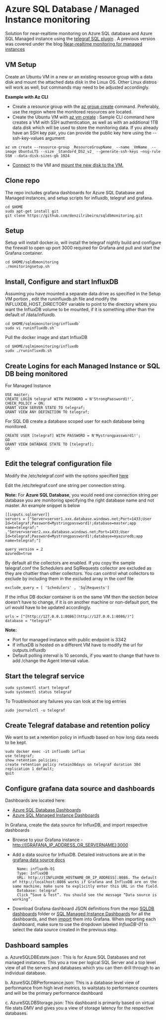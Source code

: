 # Azure SQL Database / Managed Instance monitoring
Solution for near-realtime monitoring on Azure SQL database and Azure SQL Managed instance using the [telegraf SQL plugin](https://github.com/influxdata/telegraf/tree/master/plugins/inputs/sqlserver) . A previous version was covered under the blog [Near-realtime monitoring for managed instances](https://techcommunity.microsoft.com/t5/DataCAT/Real-time-performance-monitoring-for-Azure-SQL-Database-Managed/ba-p/305537)

## VM Setup

Create an Ubuntu VM in a new or an existing resource group with a data disk and mount the attached data disk in the Linux OS. Other Linux distros will work as well, but commands may need to be adjusted accordingly.

**Example with Az CLI**

 -  Create a resource group with the [az group create](https://docs.microsoft.com/en-us/cli/azure/group) command. Preferably, use the region where the monitored resources are located.
 - Create the Ubuntu VM with [az vm create](https://docs.microsoft.com/en-us/cli/azure/vm?view=azure-cli-latest#az-vm-create) : Sample CLI command here creates a VM with SSH authentication, as well as with an additional 1TB data disk which will be used to store the monitoring data. If you already have an SSH key pair, you can provide the public key here using the --ssh-key-values argument
```
az vm create --resource-group _ResourceGroupName_ --name _VmName_ --image UbuntuLTS --size _Standard_DS2_v2_ --generate-ssh-keys –nsg-rule SSH --data-disk-sizes-gb 1024
```
 - [Connect](https://docs.microsoft.com/en-us/azure/virtual-machines/linux/ssh-from-windows#connect-to-your-vm) to the VM and [mount the new disk to the VM.](https://docs.microsoft.com/en-us/azure/virtual-machines/linux/attach-disk-portal#connect-to-the-linux-vm-to-mount-the-new-disk)

## Clone repo
The repo includes grafana dashboards for Azure SQL Database and Managed instances, and setup scripts for influxdb, telegraf and grafana.
```
cd $HOME
sudo apt-get install git
git clone https://github.com/denzilribeiro/sqldbmonitoring.git
```

## Setup
Setup will install docker.io, will install the telegraf nightly build and configure the firewall to open up port 3000 required for Grafana and pull and start the Grafana container.
```
cd $HOME/sqldbmonitoring
./monitoringsetup.sh
```

## Install, Configure and start InfluxDB
Assuming you have mounted a separate data drive as specified in the Setup VM portion , edit the runinfluxdb.sh file and modify the INFLUXDB_HOST_DIRECTORY variable to point to the directory where you want the InfluxDB volume to be mounted, if it is something other than the default of /data/influxdb.
```
cd $HOME/sqlmimonitoring/influxdb`  
sudo vi runinfluxdb.sh`
```
Pull the docker image and start InfluxDB
```
cd $HOME/sqlmimonitoring/influxdb  
sudo ./runinfluxdb.sh
```

## Create Logins for each Managed Instance or SQL DB being monitored
For Managed Instance
```
USE master;  
CREATE LOGIN telegraf WITH PASSWORD = N'StrongPassword1!', CHECK_POLICY = ON;  
GRANT VIEW SERVER STATE TO telegraf;  
GRANT VIEW ANY DEFINITION TO telegraf;
```
For SQL DB create a database scoped user for each database being monitored.
```
CREATE USER [telegraf] WITH PASSWORD = N'Mystrongpassword1!';
GO
GRANT VIEW DATABASE STATE TO [telegraf];
GO
```

## Edit the telegraf configuration file
Modify the /etc/telegraf.conf with the options specified [here](https://github.com/influxdata/telegraf/tree/master/plugins/inputs/sqlserver)

Edit the /etc/telegraf.conf one string per connection string.

**Note:** For **Azure SQL Database**, you would need one connection string per database you are monitoring specifying the right database name and not master. An example snippet is below
```
[[inputs.sqlserver]]  
servers = ["Server=server1.xxx.database.windows.net;Port=1433;User Id=telegraf;Password=Mystringpassword1!;database=master;app name=telegraf;"  
,"Server=server2.xxx.database.windows.net;Port=1433;User Id=telegraf;Password=Mystrongpassword1!;database=myazuredb;app name=telegraf;"]  

query_version = 2
azuredb=true
```
By default all the collectors are enabled. If you copy the sample telegraf.conf the Schedulers and SqlRequests collector are excluded as they are chattier than other collectors. You can control what collectors to exclude by including them in the excluded array in the conf file
```
exclude_query = [ 'Schedulers' , 'SqlRequests']
```
If the influx DB docker container is on the same VM then the section below doesn’t have to change, if it is on another machine or non-default port, the url would have to be updated accordingly.
```
urls = ["[http://127.0.0.1:8086](http://127.0.0.1:8086/)"]  
database = "telegraf"
```

**Note:**
 - Port for managed instance with public endpoint is 3342
 - If influxDB is hosted on a different VM have to modify the url for outputs.influxdb
 - Default polling interval is 10 seconds, if you want to change that have to add /change the Agent Interval value.

## Start the telegraf service

```
sudo systemctl start telegraf
sudo systemctl status telegraf
```
To Troubleshoot any failures you can look at the log entries
```
sudo journalctl -u telegraf
```

## Create Telegraf database and retention policy
We want to set a retention policy in influxdb based on how long data needs to be kept.
```
sudo docker exec -it influxdb influx
use telegraf;  
show retention policies;
create retention policy retain30days on telegraf duration 30d replication 1 default;  
quit
```

## Configure grafana data source and dashboards
Dashboards are located here:

 - [Azure SQL Database Dashboards](https://github.com/denzilribeiro/sqldbmonitoring/tree/master/dashboards/azuresqldb)
 - [Azure SQL Managed Instance Dashboards](https://github.com/denzilribeiro/sqldbmonitoring/tree/master/dashboards/azuresqlmi)

In Grafana, create the data source for InfluxDB, and import respective dashboards

 - Browse to your Grafana instance - [http://[GRAFANA_IP_ADDRESS_OR_SERVERNAME]:3000](http://[GRAFANA_IP_ADDRESS_OR_SERVERNAME]:3000)

- Add a data source for InfluxDB. Detailed instructions are at in the [grafana data source docs](http://docs.grafana.org/features/datasources/influxdb/)

		Name: influxdb-01  
		Type: InfluxDB  
		URL: http://[INFLUXDB_HOSTNAME_OR_IP_ADDRESS]:8086. The default of http://localhost:8086 works if Grafana and InfluxDB are on the same machine; make sure to explicitly enter this URL in the field.  
		Database: telegraf
		Click “Save & Test”. You should see the message “Data source is working”.


- Download Grafana dashboard JSON definitions from the repo [SQLDB dashboards](https://github.com/denzilribeiro/sqldbmonitoring/tree/master/dashboards/azuresqldb) folder or [SQL Managed Instance Dashboards](https://github.com/denzilribeiro/sqldbmonitoring/tree/master/dashboards/azuresqlmi) for all the dashboards, and then [import](http://docs.grafana.org/reference/export_import/#importing-a-dashboard) them into Grafana. When importing each dashboard, make sure to use the dropdown labeled _InfluxDB-01_ to select the data source created in the previous step.


## Dashboard samples

a.  AzureSQLDBEstate.json :  This is for Azure SQL Databases and not managed instances. This you a row per logical SQL Server and a top level view of all the servers and databases which  you can then drill through to an individual database.

b. AzureSQLDBPerformance.json: This is a database level view of performance from high level metrics, to waitstats to performance counters and will be the primary performance dashboard

c. AzureSQLDBStorage.json:  This dashboard is primarily based on virtual file stats DMV and gives you a view of storage latency for the respective databases.

